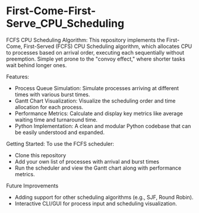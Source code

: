 # First-Come-First-Serve_CPU_Scheduling
FCFS CPU Scheduling Algorithm: This repository implements the First-Come, First-Served (FCFS) CPU Scheduling algorithm, which allocates CPU to processes based on arrival order, executing each sequentially without preemption. Simple yet prone to the "convoy effect," where shorter tasks wait behind longer ones.

Features:
- Process Queue Simulation: Simulate processes arriving at different times with various burst times.
- Gantt Chart Visualization: Visualize the scheduling order and time allocation for each process.
- Performance Metrics: Calculate and display key metrics like average waiting time and turnaround time.
- Python Implementation: A clean and modular Python codebase that can be easily understood and expanded.

Getting Started:
To use the FCFS scheduler:
- Clone this repository
- Add your own list of processes with arrival and burst times
- Run the scheduler and view the Gantt chart along with performance metrics.

Future Improvements
- Adding support for other scheduling algorithms (e.g., SJF, Round Robin).
- Interactive CLI/GUI for process input and scheduling visualization. 
